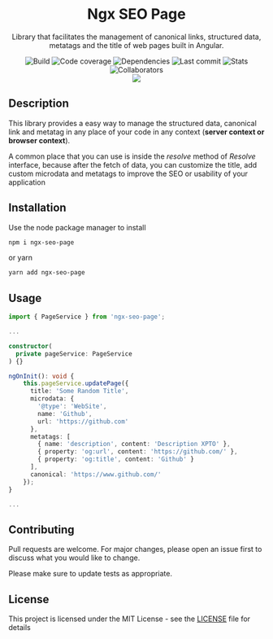 <h1 align="center">Ngx SEO Page</h1>
<p align="center">
  Library that facilitates the management of canonical links, structured data, metatags and the title of web pages built in Angular.
</p>
<div align="center">
  <img alt="Build" src="https://img.shields.io/travis/nimesko/ngx-seo-page.svg">
  <img alt="Code coverage" src="https://img.shields.io/codacy/coverage/add8d2b1eb2c4fff98f55c0392e88d1f.svg">
  <img alt="Dependencies" src="https://img.shields.io/david/nimesko/ngx-seo-page.svg">
  <img alt="Last commit" src="https://img.shields.io/github/last-commit/nimesko/ngx-seo-page.svg">
  <img alt="Stats" src="https://img.shields.io/npm/dw/ngx-seo-page.svg">
  <img alt="Collaborators" src="https://img.shields.io/npm/collaborators/ngx-seo-page.svg">
</div>
<div align="center">
  <a href="https://nodei.co/npm/ngx-image/" target="_blank">
    <img src="https://nodei.co/npm/ngx-seo-page.png?downloads=true&downloadRank=true&stars=true">
  </a>
</div>

## Description

This library provides a easy way to manage the structured data, canonical link and metatag in any place of your code in any context (**server context or browser context**).

A common place that you can use is inside the *resolve* method of *Resolve* interface, because after the fetch of data, you can customize the title, add custom microdata and metatags to improve the SEO or usability of your application

## Installation

Use the node package manager to install

```bash
npm i ngx-seo-page
```

or yarn

```bash
yarn add ngx-seo-page
```

## Usage

```typescript
import { PageService } from 'ngx-seo-page';

...

constructor(
  private pageService: PageService
) {}

ngOnInit(): void {
    this.pageService.updatePage({
      title: 'Some Random Title',
      microdata: {
        '@type': 'WebSite',
        name: 'Github',
        url: 'https://github.com'
      },
      metatags: [
        { name: 'description', content: 'Description XPTO' },
        { property: 'og:url', content: 'https://github.com/' },
        { property: 'og:title', content: 'Github' }
      ],
      canonical: 'https://www.github.com/'
    });
}

...
```

## Contributing
Pull requests are welcome. For major changes, please open an issue first to discuss what you would like to change.

Please make sure to update tests as appropriate.

## License

This project is licensed under the MIT License - see the [LICENSE](https://github.com/nimesko/ngx-seo-page/LICENSE) file for details
